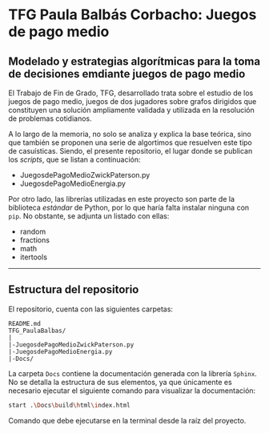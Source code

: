 # TFG Paula Balbás Corbacho: Juegos de pago medio

## Modelado y estrategias algorítmicas para la toma de decisiones emdiante juegos de pago medio

El Trabajo de Fin de Grado, TFG, desarrollado trata sobre el estudio de los juegos de pago medio, juegos de dos jugadores sobre grafos dirigidos que constituyen una solución ampliamente validada y utilizada en la resolución de problemas cotidianos.

A lo largo de la memoria, no solo se analiza y explica la base teórica, sino que también se proponen una serie de algortimos que resuelven este tipo de casuísticas. Siendo, el presente repositorio, el lugar donde se publican los *scripts*, que se listan a continuación:

- JuegosdePagoMedioZwickPaterson.py
- JuegosdePagoMedioEnergia.py

Por otro lado, las librerías utilizadas en este proyecto son parte de la biblioteca *estándar* de Python, por lo que haría falta instalar ninguna con `pip`. No obstante, se adjunta un listado con ellas:

- random
- fractions
- math
- itertools

----------------------------------------

## Estructura del repositorio

El repositorio, cuenta con las siguientes carpetas:
```
README.md
TFG_PaulaBalbas/
|
|-JuegosdePagoMedioZwickPaterson.py
|-JuegosdePagoMedioEnergia.py
|-Docs/
```

La carpeta `Docs` contiene la documentación generada con la librería `Sphinx`. No se detalla la estructura de sus elementos, ya que únicamente es necesario ejecutar el siguiente comando para visualizar la documentación:
```bash
start .\Docs\build\html\index.html
```
Comando que debe ejecutarse en la terminal desde la raíz del proyecto.

